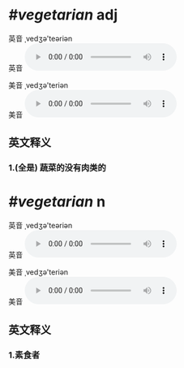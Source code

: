 # ***\#vegetarian*** adj
英音 ˌvedʒə'teəriən  
英音
<audio src="./media/vegetarian1_AAC.aac" controls="controls"></audio>

美音 ˌvedʒə'teriən  
美音
<audio src="./media/vegetarian2_AAC.aac" controls="controls"></audio>



  

英文释义
---
### 1.**(全是) 蔬菜的没有肉类的**  


# ***\#vegetarian*** n
英音 ˌvedʒə'teəriən  
英音
<audio src="./media/vegetarian1_AAC.aac" controls="controls"></audio>

美音 ˌvedʒə'teriən  
美音
<audio src="./media/vegetarian2_AAC.aac" controls="controls"></audio>



  

英文释义
---
### 1.**素食者**  


